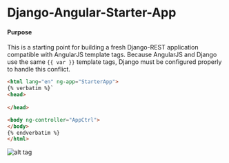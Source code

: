 # Django-Angular-Starter-App


#### Purpose

This is a starting point for building a fresh Django-REST application compatible with AngularJS template tags. 
Because AngularJS and Django use the same `{{ var }}` template tags, Django must be configured properly to handle
this conflict.


```html
<html lang="en" ng-app="StarterApp">
{% verbatim %}`
<head>
    
</head>

<body ng-controller="AppCtrl">
</body>
{% endverbatim %}
</html>
```


![alt tag](https://github.com/MattAndrzejczuk/Django-Angular-Starter-App2/blob/master/static/djang.png?raw=true "Get Started With Django-REST And Angular Material Design Quickly!")
